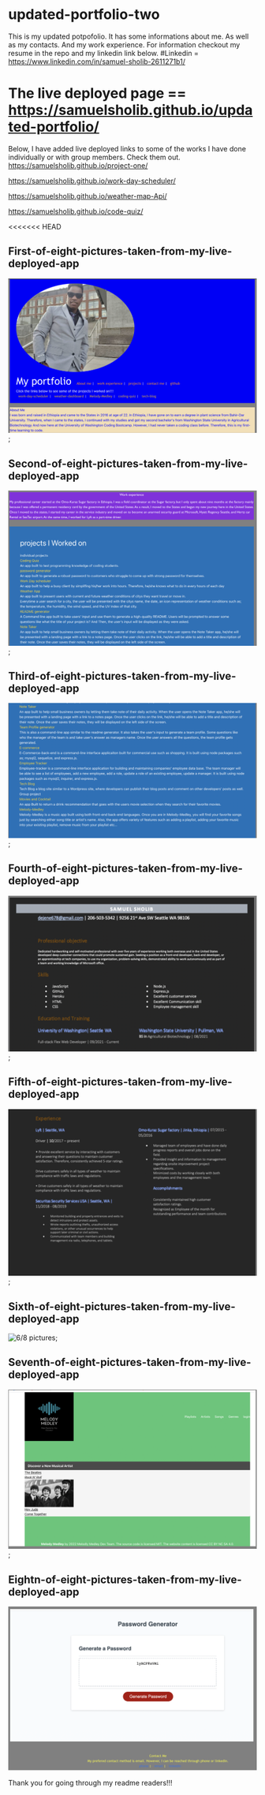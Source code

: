 # updated-portfolio-two
This is my updated potpofolio.
It has some informations about me.
As well as my contacts.
And my work experience.
For information checkout my resume in the repo and my linkedin link below.
#Linkedin = https://www.linkedin.com/in/samuel-sholib-2611271b1/
# The live deployed page == https://samuelsholib.github.io/updated-portfolio/
Below, I have added live deployed links to some of the works I have done individually or with group members. Check them out. 
https://samuelsholib.github.io/project-one/

https://samuelsholib.github.io/work-day-scheduler/

https://samuelsholib.github.io/weather-map-Api/

 https://samuelsholib.github.io/code-quiz/



<<<<<<< HEAD
## First-of-eight-pictures-taken-from-my-live-deployed-app


![1/8 Pictures](images/1st.png);

## Second-of-eight-pictures-taken-from-my-live-deployed-app

![2/8 pictures](images/2nd.png);

## Third-of-eight-pictures-taken-from-my-live-deployed-app

![3/8 pictures](images/3rd.png);

## Fourth-of-eight-pictures-taken-from-my-live-deployed-app

![4/8 pictures](images/4th.png);

## Fifth-of-eight-pictures-taken-from-my-live-deployed-app

![5/8 pictures](images/5th.png);
## Sixth-of-eight-pictures-taken-from-my-live-deployed-app

![6/8 pictures](images/6th.png);
## Seventh-of-eight-pictures-taken-from-my-live-deployed-app

![7/8 pictures](images/7th.png);

## Eightn-of-eight-pictures-taken-from-my-live-deployed-app
![8/8 pictures](images/8th.png)


Thank you for going through my readme readers!!!
